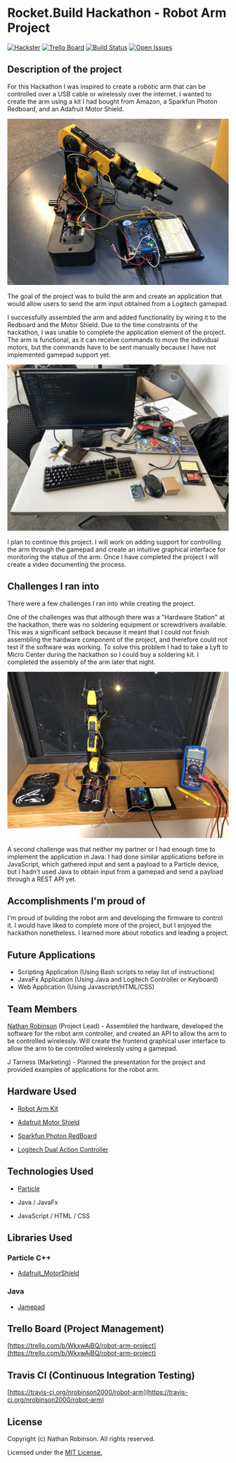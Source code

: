 # Rocket.Build Hackathon - Robot Arm Project

[![Hackster](https://img.shields.io/badge/hackster-project-blue.svg)](https://particle.hackster.io/nrobinson2000/particle-powered-robot-arm-99c54f)
[![Trello Board](https://img.shields.io/badge/trello-board-blue.svg)](https://trello.com/b/WkxwAjBQ/robot-arm-project)
[![Build Status](https://travis-ci.org/nrobinson2000/robot-arm.svg?branch=master)](https://travis-ci.org/nrobinson2000/robot-arm)
[![Open Issues](https://img.shields.io/github/issues/nrobinson2000/robot-arm.svg)](https://github.com/nrobinson2000/robot-arm/issues)

## Description of the project

For this Hackathon I was inspired to create a robotic arm that can be controlled over a USB cable or wirelessly over the internet. I wanted to create the arm using a kit I had bought from Amazon, a Sparkfun Photon Redboard, and an Adafruit Motor Shield.

![](images/header.jpg)

The goal of the project was to build the arm and create an application that would allow users to send the arm input obtained from a Logitech gamepad.

I successfully assembled the arm and added functionality by wiring it to the Redboard and the Motor Shield. Due to the time constraints of the hackathon, I was unable to complete the application element of the project. The arm is functional, as it can receive commands to move the individual motors, but the commands have to be sent manually because I have not implemented gamepad support yet.

![](images/jpegs/battlestation.jpg)

I plan to continue this project. I will work on adding support for controlling the arm through the gamepad and create an intuitive graphical interface for monitoring the status of the arm. Once I have completed the project I will create a video documenting the process.

## Challenges I ran into

There were a few challenges I ran into while creating the project.

One of the challenges was that although there was a "Hardware Station" at the hackathon, there was no soldering equipment or screwdrivers available. This was a significant setback because it meant that I could not finish assembling the hardware component of the project, and therefore could not test if the software was working. To solve this problem I had to take a Lyft to Micro Center during the hackathon so I could buy a soldering kit. I completed the assembly of the arm later that night.

![](images/jpegs/assembly.jpg)

A second challenge was that neither my partner or I had enough time to implement the application in Java. I had done similar applications before in JavaScript, which gathered input and sent a payload to a Particle device, but I hadn't used Java to obtain input from a gamepad and send a payload through a REST API yet.

## Accomplishments I'm proud of

I'm proud of building the robot arm and developing the firmware to control it. I would have liked to complete more of the project, but I enjoyed the hackathon nonetheless. I learned more about robotics and leading a project.

## Future Applications

* Scripting Application (Using Bash scripts to relay list of instructions)
* JavaFx Application (Using Java and Logitech Controller or Keyboard)
* Web Application (Using Javascript/HTML/CSS)

## Team Members

[Nathan Robinson](https://nrobinson.me) (Project Lead) - Assembled the hardware, developed the software for the robot arm controller, and created an API to allow the arm to be controlled wirelessly. Will create the frontend graphical user interface to allow the arm to be controlled wirelessly using a gamepad.

J Tarness (Marketing) - Planned the presentation for the project and provided examples of applications for the robot arm.

## Hardware Used

* [Robot Arm Kit](https://www.amazon.com/gp/product/B008MONL8O)

* [Adafruit Motor Shield](https://www.adafruit.com/product/1438)

* [Sparkfun Photon RedBoard](https://www.sparkfun.com/products/13321)

* [Logitech Dual Action Controller](https://support.logitech.com/en_us/product/dual-action-gamepad)

## Technologies Used

* [Particle](https://www.particle.io/)

* Java / JavaFx

* JavaScript / HTML / CSS


## Libraries Used

### Particle C++

* [Adafruit_MotorShield](https://github.com/Hypnopompia/Spark-Adafruit_MotorShield_V2)

### Java

* [Jamepad](https://github.com/williamahartman/Jamepad)

## Trello Board (Project Management)

[https://trello.com/b/WkxwAjBQ/robot-arm-project](https://trello.com/b/WkxwAjBQ/robot-arm-project)

## Travis CI (Continuous Integration Testing)

[https://travis-ci.org/nrobinson2000/robot-arm](https://travis-ci.org/nrobinson2000/robot-arm)

## License

Copyright (c) Nathan Robinson. All rights reserved.

Licensed under the [MIT License.](LICENSE)
